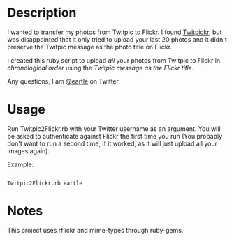 # Description
I wanted to transfer my photos from Twitpic to Flickr.  I found [Twitpickr](http://twitpickr.wijndaele.com/), but was disappointed that it only tried to upload your last 20 photos and it didn't preserve the Twitpic message as the photo title on Flickr.

I created this ruby script to upload *all* your photos from Twitpic to Flickr in *chronological order* using the *Twitpic message as the Flickr title*.

Any questions, I am [@eartle](http://twitter.com/#!/eartle) on Twitter.

# Usage
Run Twitpic2Flickr.rb with your Twitter username as an argument.  You will be asked to authenticate against Flickr the first time you run (You probably don't want to run a second time, if it worked, as it will just upload all your images again). 

Example:

<code>
Twitpic2Flickr.rb eartle
</code>

# Notes
This project uses rflickr and mime-types through ruby-gems.

